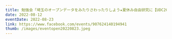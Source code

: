 ```yaml
---
title: 勉強会「埼玉のオープンデータをみたりさわったりしよう★夏休み自由研究に【UDC2022】」(8/23）を開催します　
date: 2022-08-12
eventDate: 2022-08-23
link: https://www.facebook.com/events/907624140194941
thumb: /images/eventopen20220823.jpeg
---
```

